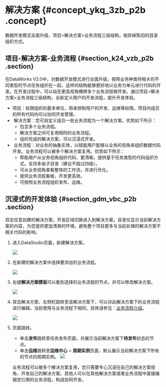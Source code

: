 # 解决方案 {#concept_ykq_3zb_p2b .concept}

数据开发模式全面升级，项目\>解决方案\>业务流程三级结构，抛弃掉陈旧的目录组织方式。

## 项目-解决方案-业务流程 {#section_k24_vzb_p2b .section}

在DataWorks V2.0中，对数据开发模式进行全面升级，按照业务种类将相关的不同类型的节点任务组织在一起，这样的结构能够更好地以业务为单元进行代码的开发。在开发过程中，可以站在更高视角横跨多个业务流程做开发。通过项目\>解决方案\>业务流程三级结构，全新定义用户的开发流程，提升开发体验。

-   项目：权限组织的基本单位，用来控制用户的开发、运维等权限。项目内成员的所有代码均可以协同开发管理。
-    解决方案：您可自定义组合一些业务流程为一个解决方案。优势如下所示：
    -   包含多个业务流程。
    -   解决方案之间可复用相同的业务流程。
    -   组织完成的解决方案，可以沉浸式开发。
-    业务流程：对业务的抽象实体，以赋能用户能够以业务的视角来组织数据代码开发。业务流程可以被多个解决方案复用。优势如下所示：
    -   帮助用户从业务视角组织代码，更清晰。提供基于任务类型的代码组织方式。支持多级子目录（建议不超过四级）。
    -   可从业务视角查看整体的工作流，并进行优化。
    -   提供业务流程看板，开发更高效。
    -   可按照业务流程组织发布、运维。

## 沉浸式的开发体验 {#section_gdm_vbc_p2b .section}

双击任意创建的解决方案，开发区域切换进入到解决方案。目录仅显示当前解决方案的内容，为您提供更加清爽的环境，避免整个项目更多与当前处理的解决方案不相关代码的影响。

1.  进入DataStudio页面，新建解决方案。

    ![](http://static-aliyun-doc.oss-cn-hangzhou.aliyuncs.com/assets/img/16287/15367305747601_zh-CN.jpg)

2.  在新建的解决方案中选择要添加的业务流程。

    ![](http://static-aliyun-doc.oss-cn-hangzhou.aliyuncs.com/assets/img/16287/15367305747604_zh-CN.jpg)

3.  右键**解决方案模板**可以看到选择的业务流程的节点，并可以修改解决方案。

    ![](http://static-aliyun-doc.oss-cn-hangzhou.aliyuncs.com/assets/img/16287/15367305747603_zh-CN.jpg)

4.  双击解决方案，左侧栏跳转至该解决方案下，可以对此解决方案下的业务流程进行编辑，当前使用与业务流程下相同，具体请参见：[业务流程介绍](intl.zh-CN/使用指南/数据开发/业务流程介绍.md#)。

    ![](http://static-aliyun-doc.oss-cn-hangzhou.aliyuncs.com/assets/img/16287/153673057411196_zh-CN.jpg)

5.  页面跳转。

    -   单击**发布**跳转至任务发布页面，并展示当前解决方案下**待发布**状态的节点。
    -   单击**运维**跳转至**运维中心** \> **周期实例**页面，默认展示当前解决方案下所有的节点的周期实例。
    ![](http://static-aliyun-doc.oss-cn-hangzhou.aliyuncs.com/assets/img/16287/15367305747602_zh-CN.jpg)

    业务流程可以被多个解决方案复用，您只需要专心沉浸在自己的解决方案视角，开发自己的解决方案。其他人可以在其他解决方案或者业务流程中直接编辑您引用的业务流程，构成协同开发。



